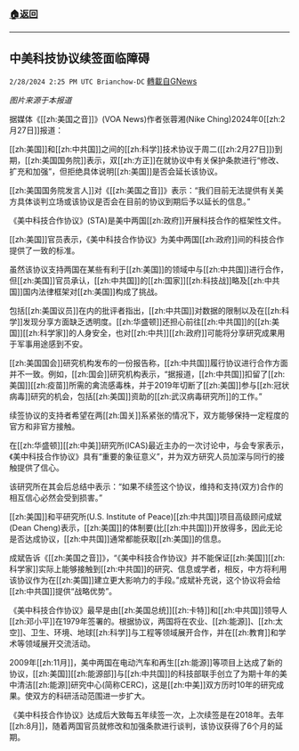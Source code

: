 ###  [:house:返回](README.md)
---


## 中美科技协议续签面临障碍
`2/28/2024 2:25 PM UTC Brianchow-DC` [轉載自GNews](https://gnews.org/articles/2349764)

*图片来源于本报道*

据媒体《[[zh:美国之音]]》(VOA News)作者张蓉湘(Nike Ching)2024年0[[zh:2月27日]]报道：

[[zh:美国]]和[[zh:中共国]]之间的[[zh:科学]]技术协议于周二([[zh:2月27日]])到期，[[zh:美国国务院]]表示，双[[zh:方正]]在就协议中有关保护条款进行“修改、扩充和加强”，但拒绝具体说明[[zh:美国]]是否会延长该协议。

[[zh:美国国务院发言人]]对《[[zh:美国之音]]》表示：“我们目前无法提供有关美方具体谈判立场或该协议是否会在目前的协议到期后予以延长的信息。”

《美中科技合作协议》(STA)是美中两国[[zh:政府]]开展科技合作的框架性文件。

[[zh:美国]]官员表示，《美中科技合作协议》为美中两国[[zh:政府]]间的科技合作提供了一致的标准。

虽然该协议支持两国在某些有利于[[zh:美国]]的领域中与[[zh:中共国]]进行合作，但[[zh:美国]]官员承认，[[zh:中共国]]的[[zh:国家]][[zh:科技战]]略及[[zh:中共国]]国内法律框架对[[zh:美国]]构成了挑战。

包括[[zh:美国议员]]在内的批评者指出，[[zh:中共国]]对数据的限制以及在[[zh:科学]]发现分享方面缺乏透明度。[[zh:华盛顿]]还担心前往[[zh:中共国]]的[[zh:美国]][[zh:科学家]]的人身安全，也对[[zh:中共]][[zh:政府]]可能将分享研究成果用于军事用途感到不安。

[[zh:美国国会]]研究机构发布的一份报告称，[[zh:中共国]]履行协议进行合作方面并不一致。例如，[[zh:国会]]研究机构表示，“据报道，[[zh:中共国]]扣留了[[zh:美国]][[zh:疫苗]]所需的禽流感毒株，并于2019年切断了[[zh:美国]]参与[[zh:冠状病毒]]研究的机会，包括[[zh:美国]]资助的[[zh:武汉病毒研究所]]的工作。”

续签协议的支持者希望在两[[zh:国关]]系紧张的情况下，双方能够保持一定程度的官方和非官方接触。

在[[zh:华盛顿]][[zh:中美]]研究所(ICAS)最近主办的一次讨论中，与会专家表示，《美中科技合作协议》具有“重要的象征意义”，并为双方研究人员加深与同行的接触提供了信心。

该研究所在其会后总结中表示：“如果不续签这个协议，维持和支持(双方)合作的相互信心必然会受到损害。”

[[zh:美国]]和平研究所(U.S. Institute of Peace)[[zh:中共国]]项目高级顾问成斌(Dean Cheng)表示，[[zh:美国]]的体制要(比[[zh:中共国]])开放得多，因此无论是否达成协议，[[zh:中共国]]通常都能获取[[zh:美国]]的信息。

成斌告诉《[[zh:美国之音]]》，“《美中科技合作协议》并不能保证[[zh:美国]][[zh:科学家]]实际上能够接触到[[zh:中共国]]的研究、信息或学者，相反，中方将利用该协议作为在[[zh:美国]]建立更大影响力的手段。”成斌补充说，这个协议将会给[[zh:中共国]]提供“战略优势”。

《美中科技合作协议》最早是由[[zh:美国总统]][[zh:卡特]]和[[zh:中共国]]领导人[[zh:邓小平]]在1979年签署的。根据协议，两国将在农业、[[zh:能源]]、[[zh:太空]]、卫生、环境、地球[[zh:科学]]与工程等领域展开合作，并在[[zh:教育]]和学术等领域展开交流活动。

2009年[[zh:11月]]，美中两国在电动汽车和再生[[zh:能源]]等项目上达成了新的协议，[[zh:美国]][[zh:能源部]]与[[zh:中共国]]的科技部联手创立了为期十年的美中清洁[[zh:能源]]研究中心(简称CERC)，这是[[zh:中美]]双方历时10年的研究成果。使双方的科研活动范围进一步扩大。

《美中科技合作协议》达成后大致每五年续签一次，上次续签是在2018年。去年[[zh:8月]]，随着两国官员就修改和加强条款进行谈判，该协议获得了6个月的延期。
